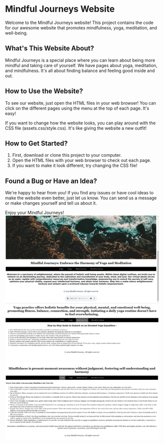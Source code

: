 # Mindful Journeys Website

Welcome to the Mindful Journeys website! This project contains the code for our awesome website that promotes mindfulness, yoga, meditation, and well-being.

## What's This Website About?

Mindful Journeys is a special place where you can learn about being more mindful and taking care of yourself. We have pages about yoga, meditation, and mindfulness. It's all about finding balance and feeling good inside and out.

## How to Use the Website?

To see our website, just open the HTML files in your web browser! You can click on the different pages using the menu at the top of each page. It's easy!

If you want to change how the website looks, you can play around with the CSS file (assets.css/style.css). It's like giving the website a new outfit!

## How to Get Started?

1. First, download or clone this project to your computer.
2. Open the HTML files with your web browser to check out each page.
3. If you want to make it look different, try changing the CSS file!

## Found a Bug or Have an Idea?

We're happy to hear from you! If you find any issues or have cool ideas to make the website even better, just let us know. You can send us a message or make changes yourself and tell us about it.

Enjoy your Mindful Journeys!
![Screenshot 1](screenshot1.png)
![Screenshot 2](screenshot2.png)
![Screenshot 3](screenshot3.png)
